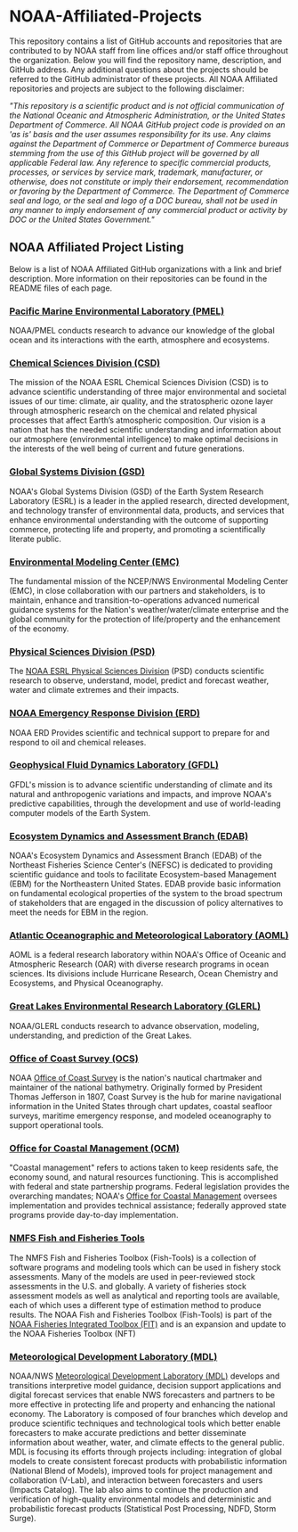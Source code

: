 # NOAA-Affiliated-Projects

This repository contains a list of GitHub accounts and repositories that are contributed to by NOAA staff from line offices and/or staff office throughout the organization. Below you will find the repository name, description, and GitHub address. Any additional questions about the projects should be referred to the GitHub administrator of these projects.  All NOAA Affiliated repositories and projects are subject to the following disclaimer:

*"This repository is a scientific product and is not official communication of the National Oceanic and Atmospheric Administration, or the United States Department of Commerce. All NOAA GitHub project code is provided on an 'as is' basis and the user assumes responsibility for its use. Any claims against the Department of Commerce or Department of Commerce bureaus stemming from the use of this GitHub project will be governed by all applicable Federal law. Any reference to specific commercial products, processes, or services by service mark, trademark, manufacturer, or otherwise, does not constitute or imply their endorsement, recommendation or favoring by the Department of Commerce. The Department of Commerce seal and logo, or the seal and logo of a DOC bureau, shall not be used in any manner to imply endorsement of any commercial product or activity by DOC or the United States Government."*




## NOAA Affiliated Project Listing

Below is a list of NOAA Affiliated GitHub organizations with a link and brief description. More information on their repositories can be found in the README files of each page.

### [Pacific Marine Environmental Laboratory (PMEL)](https://github.com/NOAA-PMEL)

NOAA/PMEL conducts research to advance our knowledge of the global ocean and its interactions with the earth, atmosphere and ecosystems.

### [Chemical Sciences Division (CSD)](https://github.com/NOAA-CSD)

The mission of the NOAA ESRL Chemical Sciences Division (CSD) is to advance scientific understanding of three major environmental and societal issues of our time: climate, air quality, and the stratospheric ozone layer through atmospheric research on the chemical and related physical processes that affect Earth’s atmospheric composition. Our vision is a nation that has the needed scientific understanding and information about our atmosphere (environmental intelligence) to make optimal decisions in the interests of the well being of current and future generations.

### [Global Systems Division (GSD)](https://github.com/NOAA-GSD)

NOAA's Global Systems Division (GSD) of the Earth System Research Laboratory (ESRL) is a leader in the applied research, directed development, and technology transfer of environmental data, products, and services that enhance environmental understanding with the outcome of supporting commerce, protecting life and property, and promoting a scientifically literate public.

### [Environmental Modeling Center (EMC)](https://github.com/NOAA-EMC)

The fundamental mission of the NCEP/NWS Environmental Modeling Center (EMC), in close collaboration with our partners and stakeholders, is to maintain, enhance and transition-to-operations advanced numerical guidance systems for the Nation's weather/water/climate enterprise and the global community for the protection of life/property and the enhancement of the economy.

### [Physical Sciences Division (PSD)](https://github.com/NOAA-PSD)

The [NOAA ESRL Physical Sciences Division](http://www.esrl.noaa.gov/psd) (PSD) conducts scientific research to observe, understand, model, predict and forecast weather, water and climate extremes and their impacts.

### [NOAA Emergency Response Division (ERD)](https://github.com/NOAA-ORR-ERD)

NOAA ERD Provides scientific and technical support to prepare for and respond to oil and chemical releases.

### [Geophysical Fluid Dynamics Laboratory (GFDL)](https://github.com/NOAA-GFDL)

GFDL's mission is to advance scientific understanding of climate and its natural and anthropogenic variations and impacts, and improve NOAA's predictive capabilities, through the development and use of world-leading computer models of the Earth System.

### [Ecosystem Dynamics and Assessment Branch (EDAB)](https://github.com/NOAA-EDAB)

NOAA's Ecosystem Dynamics and Assessment Branch (EDAB) of the Northeast Fisheries Science Center's (NEFSC) is dedicated to providing scientific guidance and tools to facilitate Ecosystem-based Management (EBM) for the Northeastern United States. EDAB provide basic information on fundamental ecological properties of the system to the broad spectrum of stakeholders that are engaged in the discussion of policy alternatives to meet the needs for EBM in the region.

### [Atlantic Oceanographic and Meteorological Laboratory (AOML)](https://github.com/NOAA-AOML)

AOML is a federal research laboratory within NOAA's Office of Oceanic and Atmospheric Research (OAR) with diverse research programs in ocean sciences. Its divisions include Hurricane Research, Ocean Chemistry and Ecosystems, and Physical Oceanography.

### [Great Lakes Environmental Research Laboratory (GLERL)](https://github.com/NOAA-GLERL)

NOAA/GLERL conducts research to advance observation, modeling, understanding, and prediction of the Great Lakes.

### [Office of Coast Survey (OCS)](https://github.com/noaa-ocs)

NOAA [Office of Coast Survey](https://nauticalcharts.noaa.gov) is the nation's nautical chartmaker and maintainer of the national bathymetry. Originally formed by President Thomas Jefferson in 1807, Coast Survey is the hub for marine navigational information in the United States through chart updates, coastal seafloor surveys, maritime emergency response, and modeled oceanography to support operational tools.

### [Office for Coastal Management (OCM)](https://github.com/noaa-ocm)

"Coastal management" refers to actions taken to keep residents safe, the economy sound, and natural resources functioning. This is accomplished with federal and state partnership programs. Federal legislation provides the overarching mandates; NOAA's [Office for Coastal Management](https://coast.noaa.gov/) oversees implementation and provides technical assistance; federally approved state programs provide day-to-day implementation.

### [NMFS Fish and Fisheries Tools](https://nmfs-fish-tools.github.io/)
The NMFS Fish and Fisheries Toolbox (Fish-Tools) is a collection of software programs and modeling tools which can be used in fishery stock assessments. Many of the models are used in peer-reviewed stock assessments in the U.S. and globally. A variety of fisheries stock assessment models as well as analytical and reporting tools are available, each of which uses a different type of estimation method to produce results. The NOAA Fish and Fisheries Toolbox (Fish-Tools) is part of the [NOAA Fisheries Integrated Toolbox (FIT)](https://noaa-fisheries-integrated-toolbox.github.io/) and is an expansion and update to the NOAA Fisheries Toolbox (NFT)

### [Meteorological Development Laboratory (MDL)](https://github.com/NOAA-MDL)

NOAA/NWS [Meteorological Development Laboratory (MDL)](https://www.weather.gov/mdl) develops and transitions interpretive model guidance, decision support applications and digital forecast services that enable NWS forecasters and partners to be more effective in protecting life and property and enhancing the national economy.  The Laboratory is composed of four branches which develop and produce scientific techniques and technological tools which better enable forecasters to make accurate predictions and better disseminate information about weather, water, and climate effects to the general public. MDL is focusing its efforts through projects including: integration of global models to create consistent forecast products with probabilistic information (National Blend of Models), improved tools for project management and collaboration (V-Lab),  and interaction between forecasters and users (Impacts Catalog). The lab also aims to continue the production and verification of high-quality environmental models and deterministic and probabilistic forecast products (Statistical Post Processing, NDFD, Storm Surge). 


